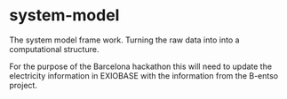 # system-model
The system model frame work. Turning the raw data into into a computational structure.

For the purpose of the  Barcelona hackathon this will need to update the electricity information in EXIOBASE with the information from the B-entso project.
